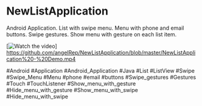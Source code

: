 # NewListApplication
Android Application. List with swipe menu. Menu with phone and email buttons. Swipe gestures. Show menu with gesture on each list item.

[![Watch the video]([](https://www.youtube.com/shorts/VpvvULhTYlc))]
https://github.com/angelRep/NewListApplication/blob/master/NewListApplication%20-%20Demo.mp4


#Android #Application #Android_Application #Java 
#List #ListView #Swipe #Swipe_Menu
#Menu #phone #email #buttons 
#Swipe_gestures #Gestures #Touch #TouchListener 
#Show_menu_with_gesture
#Hide_menu_with_gesture
#Show_menu_with_swipe
#Hide_menu_with_swipe

